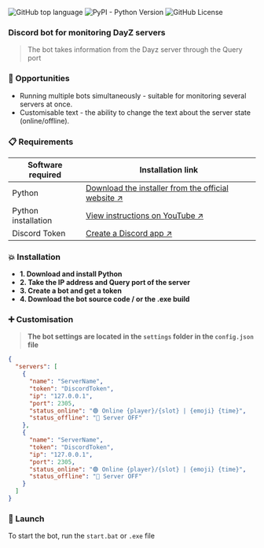 ![GitHub top language](https://img.shields.io/github/languages/top/cyrax-dev/crxsnake) ![PyPI - Python Version](https://img.shields.io/badge/python-3.10%2B-blue) ![GitHub License](https://img.shields.io/github/license/cyrax-dev/crxsnake)

### Discord bot for monitoring DayZ servers
> The bot takes information from the Dayz server through the Query port

### 🚀 Opportunities
- Running multiple bots simultaneously - suitable for monitoring several servers at once.
- Customisable text - the ability to change the text about the server state (online/offline).

### 📋 Requirements
| Software required | Installation link |
| ------ | ------ |
| Python | [Download the installer from the official website ↗](https://www.python.org/ftp/python/3.12.7/python-3.12.7-amd64.exe)|
| Python installation | [View instructions on YouTube ↗](https://www.youtube.com/watch?v=Gt8PcB_RD04)|
| Discord Token | [Create a Discord app ↗](https://discord.com/developers/applications/)|

### 💥 Installation
- **1. Download and install Python**
- **2. Take the IP address and Query port of the server**
- **3. Create a bot and get a token**
- **4. Download the bot source code / or the .exe build**

### ➕  Customisation
> **The bot settings are located in the `settings` folder in the `config.json` file**
```json
{
  "servers": [
    {
      "name": "ServerName",
      "token": "DiscordToken",
      "ip": "127.0.0.1",
      "port": 2305,
      "status_online": "🟢 Online {player}/{slot} | {emoji} {time}",
      "status_offline": "🔴 Server OFF"
    },
    {
      "name": "ServerName",
      "token": "DiscordToken",
      "ip": "127.0.0.1",
      "port": 2305,
      "status_online": "🟢 Online {player}/{slot} | {emoji} {time}",
      "status_offline": "🔴 Server OFF"
    }
  ]
}
```

### 🎉 Launch
To start the bot, run the `start.bat` or `.exe` file
